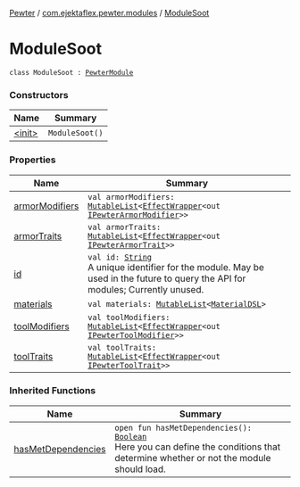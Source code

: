 [Pewter](../../index.md) / [com.ejektaflex.pewter.modules](../index.md) / [ModuleSoot](./index.md)

# ModuleSoot

`class ModuleSoot : `[`PewterModule`](../../com.ejektaflex.pewter.api.core/-pewter-module/index.md)

### Constructors

| Name | Summary |
|---|---|
| [&lt;init&gt;](-init-.md) | `ModuleSoot()` |

### Properties

| Name | Summary |
|---|---|
| [armorModifiers](armor-modifiers.md) | `val armorModifiers: `[`MutableList`](https://kotlinlang.org/api/latest/jvm/stdlib/kotlin.collections/-mutable-list/index.html)`<`[`EffectWrapper`](../../com.ejektaflex.pewter.api.core/-effect-wrapper/index.md)`<out `[`IPewterArmorModifier`](../../com.ejektaflex.pewter.api.core.modifiers/-i-pewter-armor-modifier.md)`>>` |
| [armorTraits](armor-traits.md) | `val armorTraits: `[`MutableList`](https://kotlinlang.org/api/latest/jvm/stdlib/kotlin.collections/-mutable-list/index.html)`<`[`EffectWrapper`](../../com.ejektaflex.pewter.api.core/-effect-wrapper/index.md)`<out `[`IPewterArmorTrait`](../../com.ejektaflex.pewter.api.core.traits/-i-pewter-armor-trait.md)`>>` |
| [id](id.md) | `val id: `[`String`](https://kotlinlang.org/api/latest/jvm/stdlib/kotlin/-string/index.html)<br>A unique identifier for the module. May be used in the future to query the API for modules; Currently unused. |
| [materials](materials.md) | `val materials: `[`MutableList`](https://kotlinlang.org/api/latest/jvm/stdlib/kotlin.collections/-mutable-list/index.html)`<`[`MaterialDSL`](../../com.ejektaflex.pewter.api.core.materials/-material-d-s-l/index.md)`>` |
| [toolModifiers](tool-modifiers.md) | `val toolModifiers: `[`MutableList`](https://kotlinlang.org/api/latest/jvm/stdlib/kotlin.collections/-mutable-list/index.html)`<`[`EffectWrapper`](../../com.ejektaflex.pewter.api.core/-effect-wrapper/index.md)`<out `[`IPewterToolModifier`](../../com.ejektaflex.pewter.api.core.modifiers/-i-pewter-tool-modifier.md)`>>` |
| [toolTraits](tool-traits.md) | `val toolTraits: `[`MutableList`](https://kotlinlang.org/api/latest/jvm/stdlib/kotlin.collections/-mutable-list/index.html)`<`[`EffectWrapper`](../../com.ejektaflex.pewter.api.core/-effect-wrapper/index.md)`<out `[`IPewterToolTrait`](../../com.ejektaflex.pewter.api.core.traits/-i-pewter-tool-trait.md)`>>` |

### Inherited Functions

| Name | Summary |
|---|---|
| [hasMetDependencies](../../com.ejektaflex.pewter.api.core/-pewter-module/has-met-dependencies.md) | `open fun hasMetDependencies(): `[`Boolean`](https://kotlinlang.org/api/latest/jvm/stdlib/kotlin/-boolean/index.html)<br>Here you can define the conditions that determine whether or not the module should load. |
